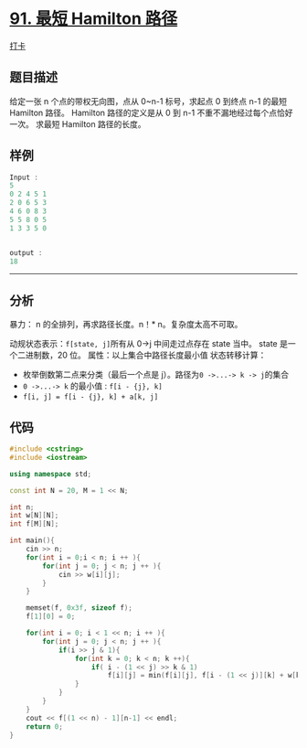 # [91. 最短 Hamilton 路径](https://www.acwing.com/problem/content/93/)

[打卡](https://www.acwing.com/activity/content/problem/content/1011/1/)

## 题目描述

给定一张 n 个点的带权无向图，点从 0~n-1 标号，求起点 0 到终点 n-1 的最短 Hamilton 路径。
Hamilton 路径的定义是从 0 到 n-1 不重不漏地经过每个点恰好一次。
求最短 Hamilton 路径的长度。

## 样例

```c++
Input :
5
0 2 4 5 1
2 0 6 5 3
4 6 0 8 3
5 5 8 0 5
1 3 3 5 0


output :
18
```

---

## 分析

暴力： n 的全排列，再求路径长度。n！\* n。复杂度太高不可取。

动规状态表示：`f[state, j]`所有从 0->j 中间走过点存在 state 当中。 state 是一个二进制数，20 位。
属性：以上集合中路径长度最小值
状态转移计算：

- 枚举倒数第二点来分类（最后一个点是 j）。路径为`0 ->...-> k -> j`的集合
- `0 ->...-> k` 的最小值 : `f[i - {j}, k]`
- `f[i, j] = f[i - {j}, k] + a[k, j]`

## 代码

```c++
#include <cstring>
#include <iostream>

using namespace std;

const int N = 20, M = 1 << N;

int n;
int w[N][N];
int f[M][N];

int main(){
    cin >> n;
    for(int i = 0;i < n; i ++ ){
        for(int j = 0; j < n; j ++ ){
            cin >> w[i][j];
        }
    }

    memset(f, 0x3f, sizeof f);
    f[1][0] = 0;

    for(int i = 0; i < 1 << n; i ++ ){
        for(int j = 0; j < n; j ++ ){
            if(i >> j & 1){
                for(int k = 0; k < n; k ++){
                    if( i - (1 << j) >> k & 1)
                        f[i][j] = min(f[i][j], f[i - (1 << j)][k] + w[k][j]);
                }
            }
        }
    }
    cout << f[(1 << n) - 1][n-1] << endl;
    return 0;
}
```

